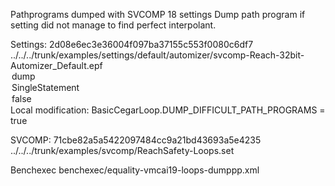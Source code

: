 Pathprograms dumped with SVCOMP 18 settings
Dump path program if setting did not manage to find perfect interpolant. 

Settings: 
	2d08e6ec3e36004f097ba37155c553f0080c6df7
	../../../trunk/examples/settings/default/automizer/svcomp-Reach-32bit-Automizer_Default.epf
    <option name="--traceabstraction.dump.automata.to.the.following.directory">dump</option>
    <option name="--rcfgbuilder.size.of.a.code.block">SingleStatement</option>
    <option name="--cacsl2boogietranslator.bitprecise.bitfields">false</option>
	Local modification: BasicCegarLoop.DUMP_DIFFICULT_PATH_PROGRAMS = true

SVCOMP:
	71cbe82a5a5422097484cc9a21bd43693a5e4235
    <includesfile>../../../trunk/examples/svcomp/ReachSafety-Loops.set</includesfile>
	
Benchexec
	benchexec/equality-vmcai19-loops-dumppp.xml
